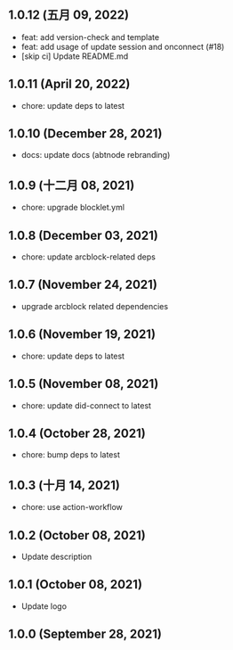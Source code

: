 ## 1.0.12 (五月 09, 2022)

- feat: add version-check and template
- feat: add usage of update session and onconnect (#18)
- [skip ci] Update README.md

## 1.0.11 (April 20, 2022)

- chore: update deps to latest

## 1.0.10 (December 28, 2021)

- docs: update docs (abtnode rebranding)

## 1.0.9 (十二月 08, 2021)

- chore: upgrade blocklet.yml

## 1.0.8 (December 03, 2021)

- chore: update arcblock-related deps

## 1.0.7 (November 24, 2021)

- upgrade arcblock related dependencies

## 1.0.6 (November 19, 2021)

- chore: update deps to latest

## 1.0.5 (November 08, 2021)

- chore: update did-connect to latest

## 1.0.4 (October 28, 2021)

- chore: bump deps to latest

## 1.0.3 (十月 14, 2021)

- chore: use action-workflow

## 1.0.2 (October 08, 2021)

- Update description

## 1.0.1 (October 08, 2021)

- Update logo

## 1.0.0 (September 28, 2021)
